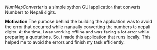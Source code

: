 _NumNepConverter_ is a simple python GUI application that converts Numbers to Nepali digits. 

**Motivation**
The purpose behind the building the application was to avoid the error that occurred while manually converting the numbers to nepali digits. At the time, i was working offline and was facing a lot error while preparing a quotations. 
So, i made this application that runs locally. This helped me to avoid the errors and finish my task efficiently.

